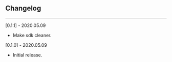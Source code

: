 ## Changelog

--------------------------------------------

[0.1.1] - 2020.05.09

* Make sdk cleaner.

[0.1.0] - 2020.05.09

* Initial release.
